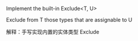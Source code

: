 Implement the built-in Exclude<T, U>

Exclude from T those types that are assignable to U

解释：手写实现内置的实体类型 Exclude
